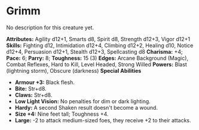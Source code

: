 # Grimm

No description for this creature yet.

**Attributes:** Agility d12+1, Smarts d8, Spirit d8, Strength d12+3,
Vigor d12+1
**Skills:** Fighting d12, Intimidation d12+4, Climbing d12+2, Healing
d10, Notice d12+4, Persuasion d12+1, Stealth d12+3, Spellcasting d8
**Charisma:** +4; **Pace:** 6; **Parry:** 8; **Toughness:** 15 (3)
**Edges:** Arcane Background (Magic), Combat Reflexes, Hard to Kill,
Level Headed, Strong Willed
**Powers:** Blast (lightning storm), Obscure (darkness)
**Special Abilities**

- **Armour +3:** Black flesh.
- **Bite:** Str+d8.
- **Claws:** Str+d8.
- **Low Light Vision:** No penalties for dim or dark lighting.
- **Hardy:** A second Shaken result doesn't become a wound.
- **Size +4:** Nine feet tall; Toughness +4.
- **Large:** -2 to attack medium-sized foes, they receive +2 to their
attacks.
